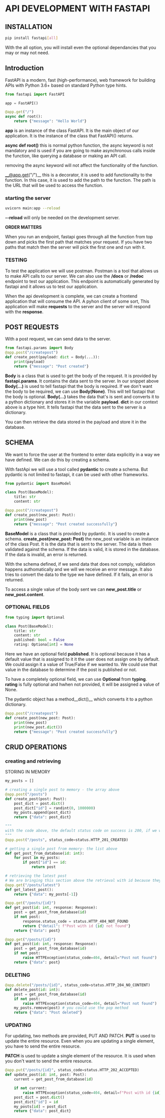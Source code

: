 # API DEVELOPMENT WITH FASTAPI

## INSTALLATION
```bash
pip install fastapi[all]
```
With the all option, you will install even the optional dependancies that you may or may not need.

## Introduction
FastAPI is a modern, fast (high-performance), web framework for building APIs with Python 3.6+ based on standard Python type hints.

```python
from fastapi import FastAPI

app = FastAPI()

@app.get("/")
async def root():
    return {"message": "Hello World"}
```
__app__ is an instance of the class FastAPI. It is the main object of our application. It is the instance of the class that FastAPI() returns.

__async def root()__ this is normal python function, the async keyword is not mandatory and is used if you are going to make asynchronous calls inside the function, like querying a database or making an API call.

removing the async keyword will not affect the functionality of the function.

__@app.get("/")__ this is a decorator, it is used to add functionality to the function. In this case, it is used to add the path to the function. The path is the URL that will be used to access the function.

### starting the server
```bash
uvicorn main:app --reload
```
__--reload__ will only be needed on the development server.

__ORDER MATTERS__

When you run an endpoint, fastapi goes through all the function from top down and picks the first path that matches your request. If you have two paths that match then the server will pick the first one and run with it.

### TESTING
To test the application we will use postman. Postman is a tool that allows us to make API calls to our server.
We can also use the __/docs__ or __/redoc__ endpoint to test our application. This endpoint is automatically generated by fastapi and it allows us to test our application.

When the api development is complete, we can create a frontend application that will consume the API. A pyhon client of some sort, This application will make __requests__ to the server and the server will respond with the __response__.


## POST REQUESTS
With a post request, we can send data to the server.

```python
from fastapi.params import Body
@app.post("/createpost")
def create_post(payload: dict = Body(...)):
    print(payload)
    return {"message": "Post created"}

```
__Body__ is a class that is used to get the body of the request. It is provided by __fastapi.params__. It contains the data sent to the server. 
In our snippet above __Body(...)__ is used to tell fastapi that the body is required. If we don't want the body to be required, we can use __Body(None)__. This will tell fastapi that the body is optional.
__Body(...)__ takes the data that's is sent and converts it to a python dictionary and stores it in the variable __payload__. __dict__ in our context above is a type hint. It tells fastapi that the data sent to the server is a dictionary.

You can then retrieve the data stored in the payload and store it in the database.


## SCHEMA
We want to force the user at the frontend to enter data explicitly in a way we have defined. We can do this by creating a schema.

With fastApi we will use a tool called __pydantic__ to create a schema. But pydantic is not limited to fastapi, it can be used with other frameworks.


```python
from pydantic import BaseModel

class Post(BaseModel):
    title: str
    content: str

@app.post("/createpost")
def create_post(new_post: Post):
    print(new_post)
    return {"message": "Post created successfully"}
```
__BaseModel__ is a class that is provided by pydantic. It is used to create a schema.
__create_post(new_post: Post)__ the new_post variable is an instance of the class Post. It is the data that is sent to the server. The data is then validated against the schema. If the data is valid, it is stored in the database. If the data is invalid, an error is returned.

With the schema defined, if we send data that does not comply, validation happens authomatically and we will we receive an error message. It also tries to convert the data to the type we have defined. If it fails, an error is returned.

To access a single value of the body sent we can __new_post.title__ or __new_post.content__.

### OPTIONAL FIELDS
```python
from typing import Optional

class Post(BaseModel):
    title: str
    content: str
    published: bool = False
    rating: Optiona[int] = None
```

Here we have an optional field __published__. It is optional because it has a default value that is assigned to it it the user does not assign one by default. We could assign it a value of True/False if we wanted to. We could use that value in the database to determine if the post is published or not.

To have a completely optional field, we can use __Optional__ from __typing__.
__rating__ is fully optional and hwhen not provided, it will be assigned a value of None.

The pydantic object has a method__dict()__ which converts it to a python dictionary.

```python
@app.post("/createpost")
def create_post(new_post: Post):
    print(new_post)
    print(new_post.dict())
    return {"message": "Post created successfully"}
```

## CRUD OPERATIONS

### creating and retrieving
STORING IN MEMORY
```python
my_posts = []

# creating a single post to memory - the array above
@app.post("/posts")
def create_post(post: Post):
    post_dict = post.dict()
    post_dict["id"] = randint(0, 1000000)
    my_posts.append(post_dict)
    return {"data": post_dict}

"""
with the code above, the default status code on success is 200, if we want to change it, we can do so by adding the status_code parameter to the function. We will add a status code that rerpresents success in creating a resource. We will use 201.
"""
@app.post("/posts", status_code=status.HTTP_201_CREATED)

# getting a single post from memory- the list above
def get_post_from_database(id: int):
    for post in my_posts:
        if post["id"] == id:
            return post

# retrieving the latest post
# We are bringing this section above the retrieval with id because they may collide
@app.get("/posts/latest")
def get_latest_post():
    return {"data": my_posts[-1]}

@app.get("/posts/{id}")
def get_post(id: int, response: Response):
    post = get_post_from_database(id)
    if not post:
        response.status_code = status.HTTP_404_NOT_FOUND
        return {"detail": f"Post with id {id} not found"}
    return {"data": post}

@app.get("/posts/{id}")
def get_post(id: int, response: Response):
    post = get_post_from_database(id)
    if not post:
        raise HTTPException(status_code=404, detail="Post not found")
    return {"data": post}
```

### DELETING
```python
@app.delete("/posts/{id}", status_code=status.HTTP_204_NO_CONTENT)
def delete_post(id: int):
    post = get_post_from_database(id)
    if not post:
        raise HTTPException(status_code=404, detail="Post not found")
    my_posts.remove(post) # you could use the pop method
    return {"data": "Post deleted"}
```

### UPDATING
For updating, two methods are provided, PUT AND PATCH.
__PUT__ is used to update the entire resource. Even when you are updating a single element, you have to send the entire resource.

__PATCH__ is used to update a single element of the resource. It is used when you don't want to send the entire resource.

```python
@app.put("/posts/{id}", status_code=status.HTTP_202_ACCEPTED)
def update_post(id: int, post: Post):
    current = get_post_from_database(id)

    if not current:
        raise HTTPException(status_code=404, detail=f"Post with id {id} not found")
    post_dict = post.dict()
    post_dict["id"] = id
    my_posts[id] = post_dict
    return {"data": post_dict}
```